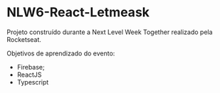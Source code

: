# NLW6-React-Letmeask

Projeto construído durante a Next Level Week Together realizado pela Rocketseat.

Objetivos de aprendizado do evento:
  * Firebase;
  * ReactJS
  * Typescript
  
